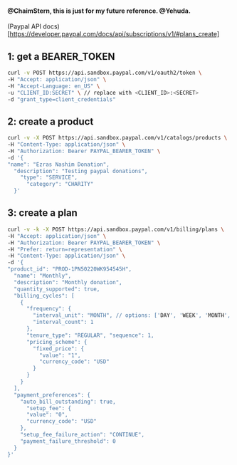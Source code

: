 #### @ChaimStern, this is just for my future reference. @Yehuda.

(Paypal API docs)[https://developer.paypal.com/docs/api/subscriptions/v1/#plans_create]

## 1: get a BEARER_TOKEN

```bash
curl -v POST https://api.sandbox.paypal.com/v1/oauth2/token \
-H "Accept: application/json" \
-H "Accept-Language: en_US" \
-u "CLIENT_ID:SECRET" \ // replace with <CLIENT_ID>:<SECRET>
-d "grant_type=client_credentials"
```


## 2: create a product

```bash
curl -v -X POST https://api.sandbox.paypal.com/v1/catalogs/products \
-H "Content-Type: application/json" \
-H "Authorization: Bearer PAYPAL_BEARER_TOKEN" \
-d '{
"name": "Ezras Nashim Donation",
  "description": "Testing paypal donations",
    "type": "SERVICE",
      "category": "CHARITY"
  }'
```

## 3: create a plan

```bash
curl -v -k -X POST https://api.sandbox.paypal.com/v1/billing/plans \
-H "Accept: application/json" \
-H "Authorization: Bearer PAYPAL_BEARER_TOKEN" \
-H "Prefer: return=representation" \
-H "Content-Type: application/json" \
-d '{
"product_id": "PROD-1PN50220WK954545H",
  "name": "Monthly",
  "description": "Monthly donation",
  "quantity_supported": true,
  "billing_cycles": [
    {
      "frequency": {
        "interval_unit": "MONTH", // options: ['DAY', 'WEEK', 'MONTH', 'YEAR']
        "interval_count": 1
      },
      "tenure_type": "REGULAR", "sequence": 1,
      "pricing_scheme": {
        "fixed_price": {
          "value": "1",
          "currency_code": "USD"
        }
      }
    }
  ],
  "payment_preferences": {
    "auto_bill_outstanding": true,
      "setup_fee": {
      "value": "0",
      "currency_code": "USD"
    },
    "setup_fee_failure_action": "CONTINUE",
    "payment_failure_threshold": 0
  }
}'
```
